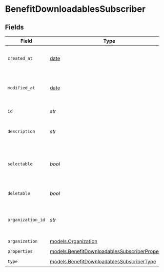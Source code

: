 # BenefitDownloadablesSubscriber


## Fields

| Field                                                                                                    | Type                                                                                                     | Required                                                                                                 | Description                                                                                              |
| -------------------------------------------------------------------------------------------------------- | -------------------------------------------------------------------------------------------------------- | -------------------------------------------------------------------------------------------------------- | -------------------------------------------------------------------------------------------------------- |
| `created_at`                                                                                             | [date](https://docs.python.org/3/library/datetime.html#date-objects)                                     | :heavy_check_mark:                                                                                       | Creation timestamp of the object.                                                                        |
| `modified_at`                                                                                            | [date](https://docs.python.org/3/library/datetime.html#date-objects)                                     | :heavy_check_mark:                                                                                       | Last modification timestamp of the object.                                                               |
| `id`                                                                                                     | *str*                                                                                                    | :heavy_check_mark:                                                                                       | The ID of the benefit.                                                                                   |
| `description`                                                                                            | *str*                                                                                                    | :heavy_check_mark:                                                                                       | The description of the benefit.                                                                          |
| `selectable`                                                                                             | *bool*                                                                                                   | :heavy_check_mark:                                                                                       | Whether the benefit is selectable when creating a product.                                               |
| `deletable`                                                                                              | *bool*                                                                                                   | :heavy_check_mark:                                                                                       | Whether the benefit is deletable.                                                                        |
| `organization_id`                                                                                        | *str*                                                                                                    | :heavy_check_mark:                                                                                       | The ID of the organization owning the benefit.                                                           |
| `organization`                                                                                           | [models.Organization](../models/organization.md)                                                         | :heavy_check_mark:                                                                                       | N/A                                                                                                      |
| `properties`                                                                                             | [models.BenefitDownloadablesSubscriberProperties](../models/benefitdownloadablessubscriberproperties.md) | :heavy_check_mark:                                                                                       | N/A                                                                                                      |
| `type`                                                                                                   | [models.BenefitDownloadablesSubscriberType](../models/benefitdownloadablessubscribertype.md)             | :heavy_check_mark:                                                                                       | N/A                                                                                                      |
